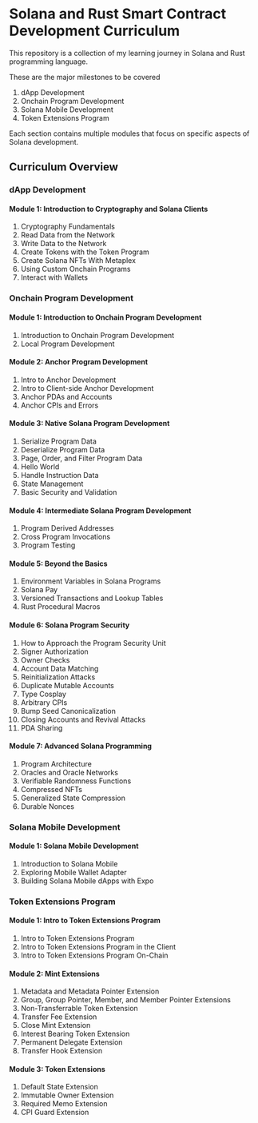 # Solana and Rust Smart Contract Development Curriculum

This repository is a collection of my learning journey in Solana and Rust programming language. 

These are the major milestones to be covered

1. dApp Development
2. Onchain Program Development
3. Solana Mobile Development
4. Token Extensions Program

Each section contains multiple modules that focus on specific aspects of Solana development.

## Curriculum Overview

### dApp Development

#### Module 1: Introduction to Cryptography and Solana Clients
1. Cryptography Fundamentals
2. Read Data from the Network
3. Write Data to the Network
4. Create Tokens with the Token Program
5. Create Solana NFTs With Metaplex
6. Using Custom Onchain Programs
7. Interact with Wallets

### Onchain Program Development

#### Module 1: Introduction to Onchain Program Development
1. Introduction to Onchain Program Development
2. Local Program Development

#### Module 2: Anchor Program Development
1. Intro to Anchor Development
2. Intro to Client-side Anchor Development
3. Anchor PDAs and Accounts
4. Anchor CPIs and Errors

#### Module 3: Native Solana Program Development
1. Serialize Program Data
2. Deserialize Program Data
3. Page, Order, and Filter Program Data
4. Hello World
5. Handle Instruction Data
6. State Management
7. Basic Security and Validation

#### Module 4: Intermediate Solana Program Development
1. Program Derived Addresses
2. Cross Program Invocations
3. Program Testing

#### Module 5: Beyond the Basics
1. Environment Variables in Solana Programs
2. Solana Pay
3. Versioned Transactions and Lookup Tables
4. Rust Procedural Macros

#### Module 6: Solana Program Security
1. How to Approach the Program Security Unit
2. Signer Authorization
3. Owner Checks
4. Account Data Matching
5. Reinitialization Attacks
6. Duplicate Mutable Accounts
7. Type Cosplay
8. Arbitrary CPIs
9. Bump Seed Canonicalization
10. Closing Accounts and Revival Attacks
11. PDA Sharing

#### Module 7: Advanced Solana Programming
1. Program Architecture
2. Oracles and Oracle Networks
3. Verifiable Randomness Functions
4. Compressed NFTs
5. Generalized State Compression
6. Durable Nonces

### Solana Mobile Development

#### Module 1: Solana Mobile Development
1. Introduction to Solana Mobile
2. Exploring Mobile Wallet Adapter
3. Building Solana Mobile dApps with Expo

### Token Extensions Program

#### Module 1: Intro to Token Extensions Program
1. Intro to Token Extensions Program
2. Intro to Token Extensions Program in the Client
3. Intro to Token Extensions Program On-Chain

#### Module 2: Mint Extensions
1. Metadata and Metadata Pointer Extension
2. Group, Group Pointer, Member, and Member Pointer Extensions
3. Non-Transferrable Token Extension
4. Transfer Fee Extension
5. Close Mint Extension
6. Interest Bearing Token Extension
7. Permanent Delegate Extension
8. Transfer Hook Extension

#### Module 3: Token Extensions
1. Default State Extension
2. Immutable Owner Extension
3. Required Memo Extension
4. CPI Guard Extension
